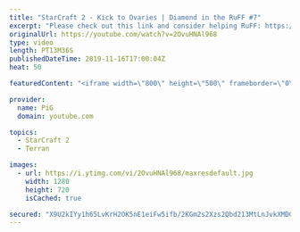 ```yaml
---
title: "StarCraft 2 - Kick to Ovaries | Diamond in the RuFF #7"
excerpt: "Please check out this link and consider helping RuFF: https://www.gofundme.com/f/ruff-factory-home?utm_source=twitter&utm_medium=social&utm_campaign=p_cf+share-flow-1  Don't forget to show Ruff some love! Twitter: https://twitter.com/RuFF_SC2 Twitch: https://www.twitch.tv/ruff13 Youtube: https://www.youtube.com/user/WMRuFFKiD"
originalUrl: https://youtube.com/watch?v=2OvuHNAl968
type: video
length: PT13M36S
publishedDateTime: 2019-11-16T17:00:04Z
heat: 50

featuredContent: "<iframe width=\"800\" height=\"500\" frameborder=\"0\" src=\"https://www.youtube.com/embed/2OvuHNAl968\" allow=\"accelerometer; autoplay; encrypted-media; gyroscope; picture-in-picture\" allowfullscreen></iframe>"

provider:
  name: PiG
  domain: youtube.com

topics:
  - StarCraft 2
  - Terran

images:
  - url: https://i.ytimg.com/vi/2OvuHNAl968/maxresdefault.jpg
    width: 1280
    height: 720
    isCached: true

secured: "X9U2kIYy1h65LvKrH2OK5nE1eiFw5ifb/2KGm2s2Xzs2Qbd213MtLnJvkXMDGCkfmllmkfSTVXP9i3yGAUbHmhTGucl2zZ0geAnQuJlwPg+cJZVAgOczHL5J2xD9CZ5ITeaczgNgNaoH5yo19MO9dIDNbTFtL8QL+o6V/9Ip0sAbeBsCtCnfcoqFEKQIFkCaLC0GyjJW4SKty4OC2HekNMwG7ppOj9v3rIleTLEcmTpmi0a83+ePM2MpF9+OVXCBSEOr41VHR0wbDJAxP5aMPYTz9WQdYHwRTch4XBpabnEINwzvCvVm7HlKTV2DtCADeCkdy8tZ2UtFEXciz2aXmCDU6EvBT7n6HpjFBfbXDmFornfcRqa2zKHSJvCPgsa9kCmMtDOs1jFQOO24RKw9wwTrJY44GYu+lMiDbTXvccs=;c3MxkC8u6mu0jWWRc4HYGQ=="
---
```



